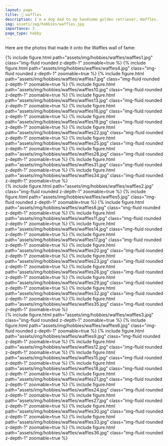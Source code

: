 ```yaml
---
layout: page
title: 🧇 waffles
description: I'm a dog dad to my handsome golden retriever, Waffles.
img: assets/img/hobbies/waffles.jpg
importance: 3
page_type: hobby
---
```


Here are the photos that made it onto the Waffles wall of fame:
<div class="row mt-3">
    <div class="col-sm mt-3 mt-md-0">
        {% include figure.html path="assets/img/hobbies/waffles/waffles1.jpg" class="img-fluid rounded z-depth-1" zoomable=true %}
        {% include figure.html path="assets/img/hobbies/waffles/waffles4.jpg" class="img-fluid rounded z-depth-1" zoomable=true %}
        {% include figure.html path="assets/img/hobbies/waffles/waffles7.jpg" class="img-fluid rounded z-depth-1" zoomable=true %}
        {% include figure.html path="assets/img/hobbies/waffles/waffles10.jpg" class="img-fluid rounded z-depth-1" zoomable=true %}
        {% include figure.html path="assets/img/hobbies/waffles/waffles13.jpg" class="img-fluid rounded z-depth-1" zoomable=true %}
        {% include figure.html path="assets/img/hobbies/waffles/waffles16.jpg" class="img-fluid rounded z-depth-1" zoomable=true %}
        {% include figure.html path="assets/img/hobbies/waffles/waffles19.jpg" class="img-fluid rounded z-depth-1" zoomable=true %}
        {% include figure.html path="assets/img/hobbies/waffles/waffles22.jpg" class="img-fluid rounded z-depth-1" zoomable=true %}
        {% include figure.html path="assets/img/hobbies/waffles/waffles25.jpg" class="img-fluid rounded z-depth-1" zoomable=true %}
        {% include figure.html path="assets/img/hobbies/waffles/waffles28.jpg" class="img-fluid rounded z-depth-1" zoomable=true %}
        {% include figure.html path="assets/img/hobbies/waffles/waffles31.jpg" class="img-fluid rounded z-depth-1" zoomable=true %}
        {% include figure.html path="assets/img/hobbies/waffles/waffles34.jpg" class="img-fluid rounded z-depth-1" zoomable=true %}
    </div>
    <div class="col-sm mt-3 mt-md-0">
        {% include figure.html path="assets/img/hobbies/waffles/waffles2.jpg" class="img-fluid rounded z-depth-1" zoomable=true %}
        {% include figure.html path="assets/img/hobbies/waffles/waffles5.jpg" class="img-fluid rounded z-depth-1" zoomable=true %}
        {% include figure.html path="assets/img/hobbies/waffles/waffles8.jpg" class="img-fluid rounded z-depth-1" zoomable=true %}
        {% include figure.html path="assets/img/hobbies/waffles/waffles11.jpg" class="img-fluid rounded z-depth-1" zoomable=true %}
        {% include figure.html path="assets/img/hobbies/waffles/waffles14.jpg" class="img-fluid rounded z-depth-1" zoomable=true %}
        {% include figure.html path="assets/img/hobbies/waffles/waffles17.jpg" class="img-fluid rounded z-depth-1" zoomable=true %}
        {% include figure.html path="assets/img/hobbies/waffles/waffles20.jpg" class="img-fluid rounded z-depth-1" zoomable=true %}
        {% include figure.html path="assets/img/hobbies/waffles/waffles23.jpg" class="img-fluid rounded z-depth-1" zoomable=true %}
        {% include figure.html path="assets/img/hobbies/waffles/waffles26.jpg" class="img-fluid rounded z-depth-1" zoomable=true %}
        {% include figure.html path="assets/img/hobbies/waffles/waffles29.jpg" class="img-fluid rounded z-depth-1" zoomable=true %}
        {% include figure.html path="assets/img/hobbies/waffles/waffles32.jpg" class="img-fluid rounded z-depth-1" zoomable=true %}
        {% include figure.html path="assets/img/hobbies/waffles/waffles35.jpg" class="img-fluid rounded z-depth-1" zoomable=true %}
    </div>
    <div class="col-sm mt-3 mt-md-0">
        {% include figure.html path="assets/img/hobbies/waffles/waffles3.jpg" class="img-fluid rounded z-depth-1" zoomable=true %}
        {% include figure.html path="assets/img/hobbies/waffles/waffles6.jpg" class="img-fluid rounded z-depth-1" zoomable=true %}
        {% include figure.html path="assets/img/hobbies/waffles/waffles9.jpg" class="img-fluid rounded z-depth-1" zoomable=true %}
        {% include figure.html path="assets/img/hobbies/waffles/waffles12.jpg" class="img-fluid rounded z-depth-1" zoomable=true %}
        {% include figure.html path="assets/img/hobbies/waffles/waffles15.jpg" class="img-fluid rounded z-depth-1" zoomable=true %}
        {% include figure.html path="assets/img/hobbies/waffles/waffles18.jpg" class="img-fluid rounded z-depth-1" zoomable=true %}
        {% include figure.html path="assets/img/hobbies/waffles/waffles21.jpg" class="img-fluid rounded z-depth-1" zoomable=true %}
        {% include figure.html path="assets/img/hobbies/waffles/waffles24.jpg" class="img-fluid rounded z-depth-1" zoomable=true %}
        {% include figure.html path="assets/img/hobbies/waffles/waffles27.jpg" class="img-fluid rounded z-depth-1" zoomable=true %}
        {% include figure.html path="assets/img/hobbies/waffles/waffles30.jpg" class="img-fluid rounded z-depth-1" zoomable=true %}
        {% include figure.html path="assets/img/hobbies/waffles/waffles33.jpg" class="img-fluid rounded z-depth-1" zoomable=true %}
        {% include figure.html path="assets/img/hobbies/waffles/waffles36.jpg" class="img-fluid rounded z-depth-1" zoomable=true %}
    </div>
</div>
